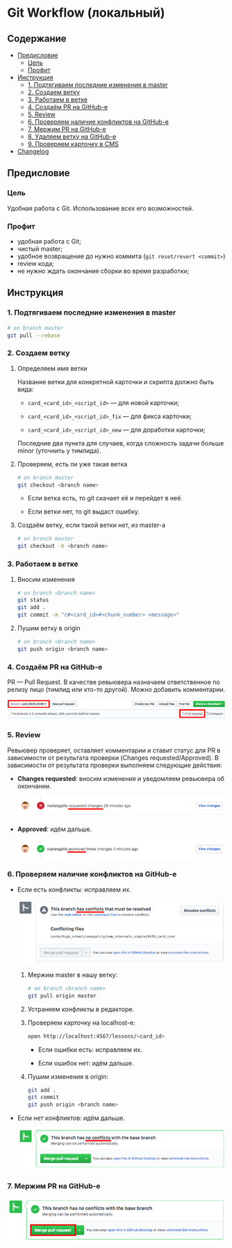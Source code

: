 # Git Workflow (локальный)

## Содержание

- [Предисловие](#Предисловие)
    - [Цель](#Цель)
    - [Профит](#Профит)
- [Инструкция](#Инструкция)
    - [1. Подтягиваем последние изменения в master](#1-Подтягиваем-последние-изменения-в-master)
    - [2. Создаем ветку](#2-Создаем-ветку)
    - [3. Работаем в ветке](#3-Работаем-в-ветке)
    - [4. Создаём PR на GitHub-е](#4-Создаём-pr-на-github-е)
    - [5. Review](#5-review)
    - [6. Проверяем наличие конфликтов на GitHub-е](#6-Проверяем-наличие-конфликтов-на-github-е)
    - [7. Мержим PR на GitHub-е](#7-Мержим-pr-на-github-е)
    - [8. Удаляем ветку на GitHub-е](#8-Удаляем-ветку-на-github-е)
    - [9. Проверяем карточку в CMS](#9-Проверяем-карточку-в-cms)
- [Changelog](#changelog)

## Предисловие

### Цель

Удобная работа с Git. Использование всех его возможностей.

### Профит

- удобная работа с Git;
- чистый master;
- удобное возвращение до нужно коммита (`git reset/revert <commit>`)
- review кода;
- не нужно ждать окончания сборки во время разработки;

## Инструкция

### 1. Подтягиваем последние изменения в master

```bash
# on branch master
git pull --rebase
```

### 2. Создаем ветку

1. Определяем имя ветки

    Название ветки для конкретной карточки и скрипта должно быть вида:

    - `card_<card_id>_<script_id>` — для новой карточки;

    - `card_<card_id>_<script_id>_fix` — для фикса карточки;

    - `card_<card_id>_<script_id>_new` — для доработки карточки;

    Последние два пункта для случаев, когда сложность задачи больше minor (уточнить у тимлида).

2. Проверяем, есть ли уже такая ветка

    ```bash
    # on branch master
    git checkout <branch name>
    ```

    - Если ветка есть, то git скачает её и перейдет в неё.

    - Если ветки нет, то git выдаст ошибку.

3. Создаём ветку, если такой ветки нет, из master-а

    ```bash
    # on branch master
    git checkout -b <branch name>
    ```

### 3. Работаем в ветке

1. Вносим изменения

    ```bash
    # on branch <branch name>
    git status
    git add .
    git commit -m "c#<card_id>#<chunk_number> <message>"
    ```

2. Пушим ветку в origin

    ```bash
    # on branch <branch name>
    git push origin <branch name>
    ```

### 4. Создаём PR на GitHub-е

PR — Pull Request. В качестве ревьювера назначаем ответственное по релизу лицо (тимлид или кто-то другой). Можно добавить комментарии.

![PR](img/pr.png)

### 5. Review

Ревьювер проверяет, оставляет комментарии и ставит статус для PR в зависимости от результата проверки (Changes requested/Approved). В зависимости от результата проверки выполняем следующие действия:

- **Changes requested**: вносим изменения и уведомляем ревьювера об окончании.

    ![Approved](img/changes-requested.png)

- **Approved**: идём дальше.

    ![Approved](img/approved.png)

### 6. Проверяем наличие конфликтов на GitHub-е

- Если есть конфликты: исправляем их.

  ![Check conflicts 0](img/check-conflicts-0.png)

  1. Мержим master в нашу ветку:

      ```bash
      # on branch <branch name>
      git pull origin master
      ```

  2. Устраняем конфликты в редакторе.

  3. Проверяем карточку на localhost-е:

      ```bash
      open http://localhost:4567/lessons/<card_id>
      ```

      - Если ошибки есть: исправляем их.

      - Если ошибок нет: идём дальше.

  4. Пушим изменения в origin:

      ```bash
      git add .
      git commit
      git push origin <branch name>
      ```
- Если нет конфликтов: идём дальше.

    ![Check conflicts 1](img/check-conflicts-1.png)

### 7. Мержим PR на GitHub-е

![Check conflicts 1](img/merge.png)
